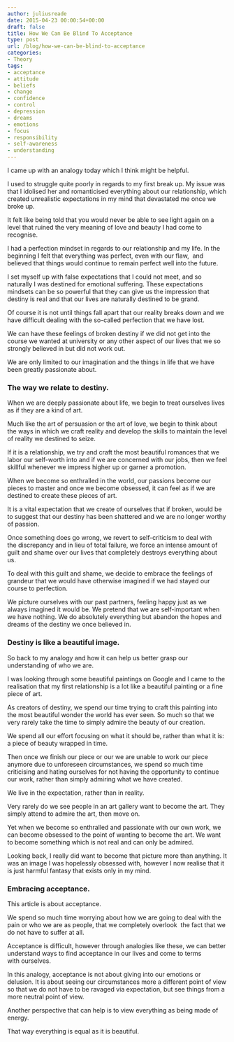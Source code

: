 ```yaml
---
author: juliusreade
date: 2015-04-23 00:00:54+00:00
draft: false
title: How We Can Be Blind To Acceptance
type: post
url: /blog/how-we-can-be-blind-to-acceptance
categories:
- Theory
tags:
- acceptance
- attitude
- beliefs
- change
- confidence
- control
- depression
- dreams
- emotions
- focus
- responsibility
- self-awareness
- understanding
---
```


I came up with an analogy today which I think might be helpful.

I used to struggle quite poorly in regards to my first break up. My issue was that I idolised her and romanticised everything about our relationship, which created unrealistic expectations in my mind that devastated me once we broke up.

It felt like being told that you would never be able to see light again on a level that ruined the very meaning of love and beauty I had come to recognise.

<!-- more -->

I had a perfection mindset in regards to our relationship and my life. In the beginning I felt that everything was perfect, even with our flaw,  and believed that things would continue to remain perfect well into the future.

I set myself up with false expectations that I could not meet, and so naturally I was destined for emotional suffering. These expectations mindsets can be so powerful that they can give us the impression that destiny is real and that our lives are naturally destined to be grand.

Of course it is not until things fall apart that our reality breaks down and we have difficult dealing with the so-called perfection that we have lost.

We can have these feelings of broken destiny if we did not get into the course we wanted at university or any other aspect of our lives that we so strongly believed in but did not work out.

We are only limited to our imagination and the things in life that we have been greatly passionate about.


### The way we relate to destiny.


When we are deeply passionate about life, we begin to treat ourselves lives as if they are a kind of art.

Much like the art of persuasion or the art of love, we begin to think about the ways in which we craft reality and develop the skills to maintain the level of reality we destined to seize.

If it is a relationship, we try and craft the most beautiful romances that we labor our self-worth into and if we are concerned with our jobs, then we feel skillful whenever we impress higher up or garner a promotion.

When we become so enthralled in the world, our passions become our pieces to master and once we become obsessed, it can feel as if we are destined to create these pieces of art.

It is a vital expectation that we create of ourselves that if broken, would be to suggest that our destiny has been shattered and we are no longer worthy of passion.

Once something does go wrong, we revert to self-criticism to deal with the discrepancy and in lieu of total failure, we force an intense amount of guilt and shame over our lives that completely destroys everything about us.

To deal with this guilt and shame, we decide to embrace the feelings of grandeur that we would have otherwise imagined if we had stayed our course to perfection.

We picture ourselves with our past partners, feeling happy just as we always imagined it would be. We pretend that we are self-important when we have nothing. We do absolutely everything but abandon the hopes and dreams of the destiny we once believed in.


### Destiny is like a beautiful image.


So back to my analogy and how it can help us better grasp our understanding of who we are.

I was looking through some beautiful paintings on Google and I came to the realisation that my first relationship is a lot like a beautiful painting or a fine piece of art.

As creators of destiny, we spend our time trying to craft this painting into the most beautiful wonder the world has ever seen. So much so that we very rarely take the time to simply admire the beauty of our creation.

We spend all our effort focusing on what it should be, rather than what it is: a piece of beauty wrapped in time.

Then once we finish our piece or our we are unable to work our piece anymore due to unforeseen circumstances, we spend so much time criticising and hating ourselves for not having the opportunity to continue our work, rather than simply admiring what we have created.

We live in the expectation, rather than in reality.

Very rarely do we see people in an art gallery want to become the art. They simply attend to admire the art, then move on.

Yet when we become so enthralled and passionate with our own work, we can become obsessed to the point of wanting to become the art. We want to become something which is not real and can only be admired.

Looking back, I really did want to become that picture more than anything. It was an image I was hopelessly obsessed with, however I now realise that it is just harmful fantasy that exists only in my mind.


### Embracing acceptance.


This article is about acceptance.

We spend so much time worrying about how we are going to deal with the pain or who we are as people, that we completely overlook  the fact that we do not have to suffer at all.

Acceptance is difficult, however through analogies like these, we can better understand ways to find acceptance in our lives and come to terms with ourselves.

In this analogy, acceptance is not about giving into our emotions or delusion. It is about seeing our circumstances more a different point of view so that we do not have to be ravaged via expectation, but see things from a more neutral point of view.

Another perspective that can help is to view everything as being made of energy.

That way everything is equal as it is beautiful.
